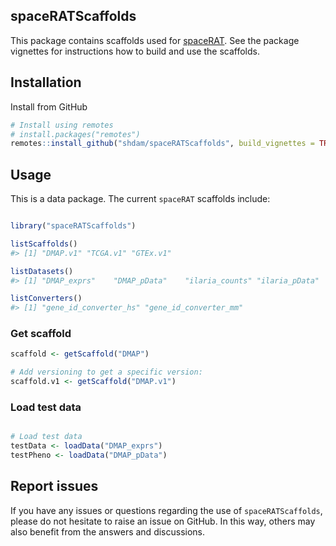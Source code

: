 
<!-- README.md is generated from README.Rmd. Please edit that file -->

## spaceRATScaffolds

This package contains scaffolds used for
[spaceRAT](https://github.com/XueningHe/spaceRAT). See the package
vignettes for instructions how to build and use the scaffolds.

## Installation

Install from GitHub

``` r
# Install using remotes
# install.packages("remotes")
remotes::install_github("shdam/spaceRATScaffolds", build_vignettes = TRUE)
```

## Usage

This is a data package. The current `spaceRAT` scaffolds include:

``` r

library("spaceRATScaffolds")

listScaffolds()
#> [1] "DMAP.v1" "TCGA.v1" "GTEx.v1"

listDatasets()
#> [1] "DMAP_exprs"    "DMAP_pData"    "ilaria_counts" "ilaria_pData"

listConverters()
#> [1] "gene_id_converter_hs" "gene_id_converter_mm"
```

### Get scaffold

``` r
scaffold <- getScaffold("DMAP")

# Add versioning to get a specific version:
scaffold.v1 <- getScaffold("DMAP.v1")
```

### Load test data

``` r

# Load test data 
testData <- loadData("DMAP_exprs")
testPheno <- loadData("DMAP_pData")
```

## Report issues

If you have any issues or questions regarding the use of
`spaceRATScaffolds`, please do not hesitate to raise an issue on GitHub.
In this way, others may also benefit from the answers and discussions.
